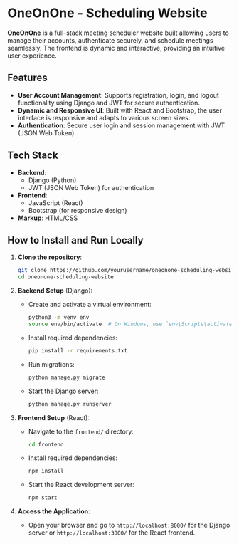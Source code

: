 # OneOnOne - Scheduling Website

**OneOnOne** is a full-stack meeting scheduler website built allowing users to manage their accounts, authenticate securely, and schedule meetings seamlessly. The frontend is dynamic and interactive, providing an intuitive user experience.

## Features

- **User Account Management**: Supports registration, login, and logout functionality using Django and JWT for secure authentication.
- **Dynamic and Responsive UI**: Built with React and Bootstrap, the user interface is responsive and adapts to various screen sizes.
- **Authentication**: Secure user login and session management with JWT (JSON Web Token).

## Tech Stack

- **Backend**:
  - Django (Python)
  - JWT (JSON Web Token) for authentication
- **Frontend**:
  - JavaScript (React)
  - Bootstrap (for responsive design)
- **Markup**: HTML/CSS

## How to Install and Run Locally

1. **Clone the repository**:
    ```bash
    git clone https://github.com/yourusername/oneonone-scheduling-website.git
    cd oneonone-scheduling-website
    ```

2. **Backend Setup** (Django):
    - Create and activate a virtual environment:
      ```bash
      python3 -m venv env
      source env/bin/activate  # On Windows, use `env\Scripts\activate`
      ```
    - Install required dependencies:
      ```bash
      pip install -r requirements.txt
      ```
    - Run migrations:
      ```bash
      python manage.py migrate
      ```
    - Start the Django server:
      ```bash
      python manage.py runserver
      ```

3. **Frontend Setup** (React):
    - Navigate to the `frontend/` directory:
      ```bash
      cd frontend
      ```
    - Install required dependencies:
      ```bash
      npm install
      ```
    - Start the React development server:
      ```bash
      npm start
      ```

4. **Access the Application**:
    - Open your browser and go to `http://localhost:8000/` for the Django server or `http://localhost:3000/` for the React frontend.

